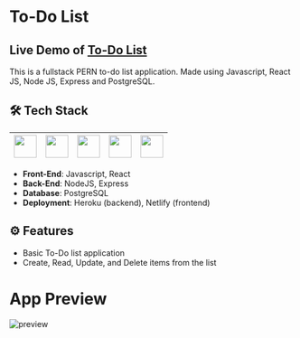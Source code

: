 # To-Do List

## Live Demo of [To-Do List](https://chatvault.netlify.app/)

This is a fullstack PERN to-do list application. Made using Javascript, React JS, Node JS, Express and PostgreSQL. <br />

## 🛠 Tech Stack

| <img src="https://cdn.jsdelivr.net/npm/simple-icons@v4/icons/javascript.svg" width="40"> | <img src="https://cdn.jsdelivr.net/npm/simple-icons@v4/icons/react.svg" width="40"> | <img src="https://cdn.jsdelivr.net/npm/simple-icons@4.25.0/icons/node-dot-js.svg" width="40"> | <img src="https://cdn.jsdelivr.net/npm/simple-icons@v4/icons/express.svg" width="40"> | <img src="https://cdn.jsdelivr.net/npm/simple-icons@v4/icons/postgresql.svg" width="40"> |
| :--------------------------------------------------------------------------------------: | :---------------------------------------------------------------------------------: | :-------------------------------------------------------------------------------------------: | ------------------------------------------------------------------------------------- | ---------------------------------------------------------------------------------------- |

- **Front-End**: Javascript, React </br>
- **Back-End**: NodeJS, Express </br>
- **Database**: PostgreSQL </br>
- **Deployment**: Heroku (backend), Netlify (frontend)

## ⚙️ Features

- Basic To-Do list application
- Create, Read, Update, and Delete items from the list

# App Preview

![preview]()
